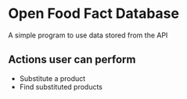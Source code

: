 # Open Food Fact Database 

A simple program to use data stored from the API 

## Actions user can perform

* Substitute a product  
* Find substituted products

